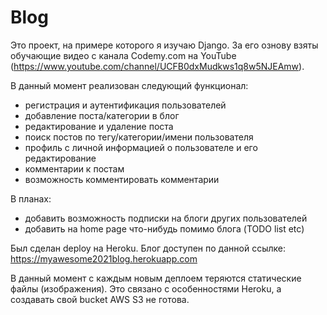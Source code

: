 # Blog

Это проект, на примере которого я изучаю Django. За его ознову взяты обучающие видео с канала Codemy.com на YouTube
(https://www.youtube.com/channel/UCFB0dxMudkws1q8w5NJEAmw).

В данный момент реализован следующий функционал:
* регистрация и аутентификация пользователей
* добавление поста/категории в блог
*  редактирование и удаление поста
* поиск постов по тегу/категории/имени пользователя
* профиль с личной информацией о пользователе и его редактирование
* комментарии к постам
* возможность комментировать комментарии

В планах:
* добавить возможность подписки на блоги других пользователей
* добавить на home page что-нибудь помимо блога (TODO list etc)

Был сделан deploy на Heroku. Блог доступен по данной ссылке:
https://myawesome2021blog.herokuapp.com

В данный момент с каждым новым деплоем теряются статические файлы (изображения). 
Это связано с особенностями Heroku, а создавать свой bucket AWS S3 не готова.
